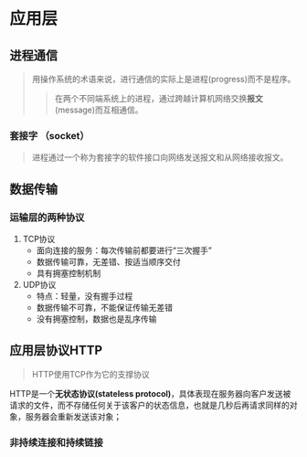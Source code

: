 # 应用层

## 进程通信

>  用操作系统的术语来说，进行通信的实际上是进程(progress)而不是程序。
>
> > 在两个不同端系统上的进程，通过跨越计算机网络交换**报文**(message)而互相通信。



### 套接字 （socket）

> 进程通过一个称为套接字的软件接口向网络发送报文和从网络接收报文。



## 数据传输

### 运输层的两种协议

1. TCP协议
   - 面向连接的服务：每次传输前都要进行“三次握手”
   - 数据传输可靠，无差错、按适当顺序交付
   - 具有拥塞控制机制
2. UDP协议
   - 特点：轻量，没有握手过程
   - 数据传输不可靠，不能保证传输无差错
   - 没有拥塞控制，数据也是乱序传输



## 应用层协议HTTP

>  HTTP使用TCP作为它的支撑协议

HTTP是一个**无状态协议(stateless protocol)**，具体表现在服务器向客户发送被请求的文件，而不存储任何关于该客户的状态信息，也就是几秒后再请求同样的对象，服务器会重新发送该对象；



### 非持续连接和持续链接

[非持续连接]: 每一个请求和响应对经一个单独的TCP连接发送；
[持续连接]: 所有请求通过相同的一个TCP连接发送；




